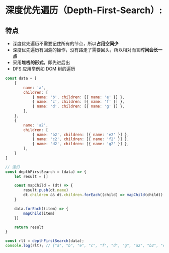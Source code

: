 # 深度优先遍历（Depth-First-Search）:

## 特点

- 深度优先遍历不需要记住所有的节点，所以**占用空间少**
- 深度优先遍历有回溯的操作，没有路走了需要回头，所以相对而言**时间会长一点**
- 采用**堆栈的形式**，即先进后出
- DFS 应用举例如 DOM 树的遍历

```Javascript
const data = [
    {
        name: 'a',
        children: [
            { name: 'b', children: [{ name: 'e' }] },
            { name: 'c', children: [{ name: 'f' }] },
            { name: 'd', children: [{ name: 'g' }] },
        ],
    },
    {
        name: 'a2',
        children: [
            { name: 'b2', children: [{ name: 'e2' }] },
            { name: 'c2', children: [{ name: 'f2' }] },
            { name: 'd2', children: [{ name: 'g2' }] },
        ],
    }
]

// 递归
const depthFirstSearch = (data) => {
    let result = []

    const mapChild = (dt) => {
        result.push(dt.name)
        dt.children && dt.children.forEach((child) => mapChild(child))
    }

    data.forEach((item) => {
        mapChild(item)
    })

    return result
}

const rlt = depthFirstSearch(data);
console.log(rlt); // ["a", "b", "e", "c", "f", "d", "g", "a2", "b2", "e2", "c2", "f2", "d2", "g2"]

```
